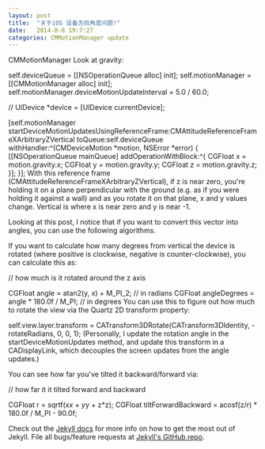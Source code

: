 ```yaml
---
layout: post
title:  "关于iOS 设备方向角度问题!"
date:   2014-8-8 19:7:27
categories: CMMotionManager update
---
```


CMMotionManager
Look at gravity:

self.deviceQueue = [[NSOperationQueue alloc] init];
self.motionManager = [[CMMotionManager alloc] init];
self.motionManager.deviceMotionUpdateInterval = 5.0 / 60.0;

// UIDevice *device = [UIDevice currentDevice];

[self.motionManager startDeviceMotionUpdatesUsingReferenceFrame:CMAttitudeReferenceFrameXArbitraryZVertical
                                                        toQueue:self.deviceQueue
                                                    withHandler:^(CMDeviceMotion *motion, NSError *error)
{
    [[NSOperationQueue mainQueue] addOperationWithBlock:^{
        CGFloat x = motion.gravity.x;
        CGFloat y = motion.gravity.y;
        CGFloat z = motion.gravity.z;
    }];
}];
With this reference frame (CMAttitudeReferenceFrameXArbitraryZVertical), if z is near zero, you're holding it on a plane perpendicular with the ground (e.g. as if you were holding it against a wall) and as you rotate it on that plane, x and y values change. Vertical is where x is near zero and y is near -1.

Looking at this post, I notice that if you want to convert this vector into angles, you can use the following algorithms.

If you want to calculate how many degrees from vertical the device is rotated (where positive is clockwise, negative is counter-clockwise), you can calculate this as:

// how much is it rotated around the z axis

CGFloat angle = atan2(y, x) + M_PI_2;           // in radians
CGFloat angleDegrees = angle * 180.0f / M_PI;   // in degrees
You can use this to figure out how much to rotate the view via the Quartz 2D transform property:

self.view.layer.transform = CATransform3DRotate(CATransform3DIdentity, -rotateRadians, 0, 0, 1);
(Personally, I update the rotation angle in the startDeviceMotionUpdates method, and update this transform in a CADisplayLink, which decouples the screen updates from the angle updates.)

You can see how far you've tilted it backward/forward via:

// how far it it tilted forward and backward

CGFloat r = sqrtf(x*x + y*y + z*z);
CGFloat tiltForwardBackward = acosf(z/r) * 180.0f / M_PI - 90.0f;


[http://stackoverflow.com/questions/15646433/measuring-tilt-angle-with-cmmotionmanager]:    http://stackoverflow.com/questions/15646433/measuring-tilt-angle-with-cmmotionmanager

Check out the [Jekyll docs][jekyll] for more info on how to get the most out of Jekyll. File all bugs/feature requests at [Jekyll's GitHub repo][jekyll-gh].

[jekyll-gh]: https://github.com/jekyll/jekyll
[jekyll]:    http://jekyllrb.com
